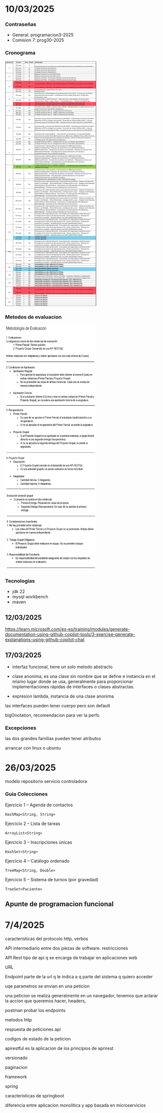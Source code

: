 # 10/03/2025

### Contraseñas

- General: programacion3-2025
- Comision 7: prog30-2025

### Cronograma

<img src="/P-III/img/crono-progra-III.png" alt="cronograma programacion III 2025" width="300" height="800">

### Metodos de evaluacion

<img src="/P-III/img/met-eval-progra-III.png" alt="metodologia de evaluacion programacion III 2025" width="300" height="800">

### Tecnologias

- jdk 22
- mysql workbench
- maven

## 12/03/2025

https://learn.microsoft.com/es-es/training/modules/generate-documentation-using-github-copilot-tools/3-exercise-generate-explanations-using-github-copilot-chat

## 17/03/2025

- interfaz funcional, tiene un solo metodo abstracto

- clase anonima, es una clase sin nombre que se define e instancia en el mismo lugar donde se usa, generalmente para proporcionar implementaciones rápidas de interfaces o clases abstractas.

- expresion lambda, instancia de una clase anonima

las interfaces pueden tener cuerpo pero son default

bigOnotation, recomendacion para ver la perfo

### Excepciones

las dos grandes familias
pueden tener atributos

arrancar con linux o ubuntu

# 26/03/2025

modelo
repositorio
servicio
controladora

### Guia Colecciones

Ejercicio 1 – Agenda de contactos
    
    HashMap<String, String>

Ejercicio 2 – Lista de tareas

    ArrayList<String>

Ejercicio 3 – Inscripciones únicas

    HashSet<String>

Ejercicio 4 – Catálogo ordenado

    TreeMap<String, Double>

Ejercicio 5 – Sistema de turnos (por gravedad)

    TreeSet<Paciente>

## Apunte de programacion funcional

# 7/4/2025

caracteristicas del protocolo http, verbos

API intermediario entre dos piezas de software. restricciones

API Rest tipo de api q se encarga de trabajar en aplicaciones web

URL

Endpoint parte de la url q le indica a q parte del sistema q quiero acceder

uqe parametros se envian en una peticion

una peticion se realiza generalmente en un navegador, tenemos que aclarar la accion que queremos hacer, headers, 

postman probar los endpoints

metodos http

respuesta de peticiones api

codigos de estado de la peticion

apirestful es la aplicacion de los principios de aprirest

versionado

paginacion

framework

spring

caracteristicas de springboot

diferencia entre aplicacion monolitica y app basada en microservicios

